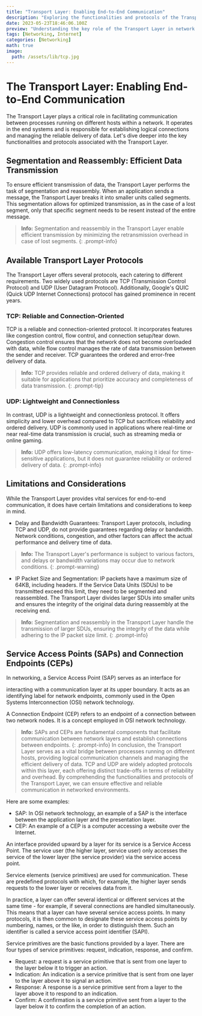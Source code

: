 ```yaml
---
title: "Transport Layer: Enabling End-to-End Communication"
description: "Exploring the functionalities and protocols of the Transport Layer in networking."
date: 2023-05-23T18:46:06.100Z
preview: "Understanding the key role of the Transport Layer in network communication."
tags: [Networking, Internet]
categories: [Networking]
math: true
image:
  path: /assets/lib/tcp.jpg
---
```


# The Transport Layer: Enabling End-to-End Communication

The Transport Layer plays a critical role in facilitating communication between processes running on different hosts within a network. It operates in the end systems and is responsible for establishing logical connections and managing the reliable delivery of data. Let's dive deeper into the key functionalities and protocols associated with the Transport Layer.

## Segmentation and Reassembly: Efficient Data Transmission

To ensure efficient transmission of data, the Transport Layer performs the task of segmentation and reassembly. When an application sends a message, the Transport Layer breaks it into smaller units called segments. This segmentation allows for optimized transmission, as in the case of a lost segment, only that specific segment needs to be resent instead of the entire message.

> **Info:** Segmentation and reassembly in the Transport Layer enable efficient transmission by minimizing the retransmission overhead in case of lost segments.
{: .prompt-info}
## Available Transport Layer Protocols

The Transport Layer offers several protocols, each catering to different requirements. Two widely used protocols are TCP (Transmission Control Protocol) and UDP (User Datagram Protocol). Additionally, Google's QUIC (Quick UDP Internet Connections) protocol has gained prominence in recent years.

### TCP: Reliable and Connection-Oriented

TCP is a reliable and connection-oriented protocol. It incorporates features like congestion control, flow control, and connection setup/tear down. Congestion control ensures that the network does not become overloaded with data, while flow control manages the rate of data transmission between the sender and receiver. TCP guarantees the ordered and error-free delivery of data.

> **Info:** TCP provides reliable and ordered delivery of data, making it suitable for applications that prioritize accuracy and completeness of data transmission.
{: .prompt-tip}
### UDP: Lightweight and Connectionless

In contrast, UDP is a lightweight and connectionless protocol. It offers simplicity and lower overhead compared to TCP but sacrifices reliability and ordered delivery. UDP is commonly used in applications where real-time or near real-time data transmission is crucial, such as streaming media or online gaming.

> **Info:** UDP offers low-latency communication, making it ideal for time-sensitive applications, but it does not guarantee reliability or ordered delivery of data.
{: .prompt-info}
## Limitations and Considerations

While the Transport Layer provides vital services for end-to-end communication, it does have certain limitations and considerations to keep in mind.

- Delay and Bandwidth Guarantees: Transport Layer protocols, including TCP and UDP, do not provide guarantees regarding delay or bandwidth. Network conditions, congestion, and other factors can affect the actual performance and delivery time of data.

> **Info:** The Transport Layer's performance is subject to various factors, and delays or bandwidth variations may occur due to network conditions.
{: .prompt-warning}

- IP Packet Size and Segmentation: IP packets have a maximum size of 64KB, including headers. If the Service Data Units (SDUs) to be transmitted exceed this limit, they need to be segmented and reassembled. The Transport Layer divides larger SDUs into smaller units and ensures the integrity of the original data during reassembly at the receiving end.

> **Info:** Segmentation and reassembly in the Transport Layer handle the transmission of larger SDUs, ensuring the integrity of the data while adhering to the IP packet size limit.
{: .prompt-info}
## Service Access Points (SAPs) and Connection Endpoints (CEPs)

In networking, a Service Access Point (SAP) serves as an interface for

 interacting with a communication layer at its upper boundary. It acts as an identifying label for network endpoints, commonly used in the Open Systems Interconnection (OSI) network technology.

A Connection Endpoint (CEP) refers to an endpoint of a connection between two network nodes. It is a concept employed in OSI network technology.

> **Info:** SAPs and CEPs are fundamental components that facilitate communication between network layers and establish connections between endpoints.
{: .prompt-info}
In conclusion, the Transport Layer serves as a vital bridge between processes running on different hosts, providing logical communication channels and managing the efficient delivery of data. TCP and UDP are widely adopted protocols within this layer, each offering distinct trade-offs in terms of reliability and overhead. By comprehending the functionalities and protocols of the Transport Layer, we can ensure effective and reliable communication in networked environments.

Here are some examples:
- SAP: In OSI network technology, an example of a SAP is the interface between the application layer and the presentation layer.
- CEP: An example of a CEP is a computer accessing a website over the Internet.

An interface provided upward by a layer for its service is a Service Access Point. The service user (the higher layer, service user) only accesses the service of the lower layer (the service provider) via the service access point.

Service elements (service primitives) are used for communication. These are predefined protocols with which, for example, the higher layer sends requests to the lower layer or receives data from it.

In practice, a layer can offer several identical or different services at the same time - for example, if several connections are handled simultaneously. This means that a layer can have several service access points. In many protocols, it is then common to designate these service access points by numbering, names, or the like, in order to distinguish them. Such an identifier is called a service access point identifier (SAPI).

Service primitives are the basic functions provided by a layer. There are four types of service primitives: request, indication, response, and confirm.

- Request: a request is a service primitive that is sent from one layer to the layer below it to trigger an action.
- Indication: An indication is a service primitive that is sent from one layer to the layer above it to signal an action.
- Response: A response is a service primitive sent from a layer to the layer above it to respond to an indication.
- Confirm: A confirmation is a service primitive sent from a layer to the layer below it to confirm the completion of an action.
